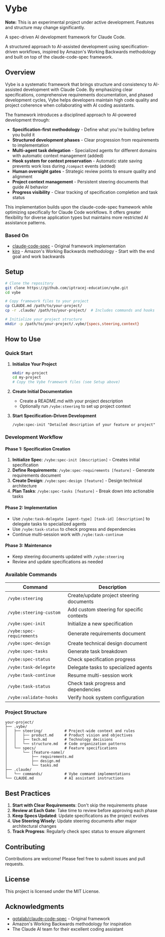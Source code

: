 # Vybe 

 **Note:** This is an experimental project under active development. Features and structure may change significantly.

A spec-driven AI development framework for Claude Code.

A structured approach to AI-assisted development using specification-driven workflows, inspired by Amazon's Working Backwards methodology and built on top of the claude-code-spec framework.

## Overview

Vybe is a systematic framework that brings structure and consistency to AI-assisted development with Claude Code. By emphasizing clear specifications, comprehensive requirements documentation, and phased development cycles, Vybe helps developers maintain high code quality and project coherence when collaborating with AI coding assistants.

The framework introduces a disciplined approach to AI-powered development through:
  - **Specification-first methodology** - Define what you're building before you build it
  - **Structured development phases** - Clear progression from requirements to implementation
  - **Multi-agent task delegation** - Specialized agents for different domains with automatic context management (added)
  - **Hook system for context preservation** - Automatic state saving prevents work loss during `/compact` events (added)
  - **Human oversight gates** - Strategic review points to ensure quality and alignment
  - **Project context management** - Persistent steering documents that guide AI behavior
  - **Progress visibility** - Clear tracking of specification completion and task status


This implementation builds upon the claude-code-spec framework while optimizing specifically for Claude Code workflows. It offers greater flexibility for diverse application types but maintains more restricted AI assistance patterns.

### Based On

- [claude-code-spec](https://github.com/gotalab/claude-code-spec) - Original framework implementation
- [kiro](https://kiro.dev/) - Amazon's Working Backwards methodology - Start with the end goal and work backwards

## Setup

```bash
# Clone the repository
git clone https://github.com/iptracej-education/vybe.git 
cd vybe

# Copy framework files to your project
cp CLAUDE.md /path/to/your-project/
cp -r .claude/ /path/to/your-project/  # Includes commands and hooks

# Initialize your project structure
mkdir -p /path/to/your-project/.vybe/{specs,steering,context}
```

## How to Use

### Quick Start

1. **Initialize Your Project**
   ```bash
   mkdir my-project
   cd my-project
   # Copy the Vybe framework files (see Setup above)
   ```

2. **Create Initial Documentation**
   - Create a README.md with your project description
   - Optionally run `/vybe:steering` to set up project context

3. **Start Specification-Driven Development**
   ```
   /vybe:spec-init "Detailed description of your feature or project"
   ```

### Development Workflow

#### Phase 1: Specification Creation
1. **Initialize Spec**: `/vybe:spec-init [description]` - Creates initial specification
2. **Define Requirements**: `/vybe:spec-requirements [feature]` - Generate requirements document
3. **Create Design**: `/vybe:spec-design [feature]` - Design technical architecture
4. **Plan Tasks**: `/vybe:spec-tasks [feature]` - Break down into actionable tasks

#### Phase 2: Implementation
- Use `/vybe:task-delegate [agent-type] [task-id] [description]` to delegate tasks to specialized agents
- Use `/vybe:task-status` to check progress and dependencies
- Continue multi-session work with `/vybe:task-continue`

#### Phase 3: Maintenance
- Keep steering documents updated with `/vybe:steering`
- Review and update specifications as needed

### Available Commands

| Command | Description |
|---------|-------------|
| `/vybe:steering` | Create/update project steering documents |
| `/vybe:steering-custom` | Add custom steering for specific contexts |
| `/vybe:spec-init` | Initialize a new specification |
| `/vybe:spec-requirements` | Generate requirements document |
| `/vybe:spec-design` | Create technical design document |
| `/vybe:spec-tasks` | Generate task breakdown |
| `/vybe:spec-status` | Check specification progress |
| `/vybe:task-delegate` | Delegate tasks to specialized agents |
| `/vybe:task-continue` | Resume multi-session work |
| `/vybe:task-status` | Check task progress and dependencies |
| `/vybe:validate-hooks` | Verify hook system configuration |

### Project Structure

```
your-project/
├── .vybe/
│   ├── steering/          # Project-wide context and rules
│   │   ├── product.md     # Product vision and objectives
│   │   ├── tech.md        # Technology decisions
│   │   └── structure.md   # Code organization patterns
│   └── specs/             # Feature specifications
│       └── [feature-name]/
│           ├── requirements.md
│           ├── design.md
│           └── tasks.md
├── .claude/
│   └── commands/          # Vybe command implementations
└── CLAUDE.md              # AI assistant instructions
```

## Best Practices

1. **Start with Clear Requirements**: Don't skip the requirements phase
2. **Review at Each Gate**: Take time to review before approving each phase
3. **Keep Specs Updated**: Update specifications as the project evolves
4. **Use Steering Wisely**: Update steering documents after major architectural changes
5. **Track Progress**: Regularly check spec status to ensure alignment

## Contributing

Contributions are welcome! Please feel free to submit issues and pull requests.

## License

This project is licensed under the MIT License.

## Acknowledgments

- [gotalab/claude-code-spec](https://github.com/gotalab/claude-code-spec) - Original framework
- Amazon's Working Backwards methodology for inspiration
- The Claude AI team for their excellent coding assistant
